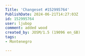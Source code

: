 ```yaml
---
Title: 'Changeset #152995764'
PublishDate: 2024-06-21T14:27:03Z
id: 152995764
user: ljubop
comment: added wood
created_by: JOSM/1.5 (19096 en_GB)
tags:
- Montenegro

---
```

